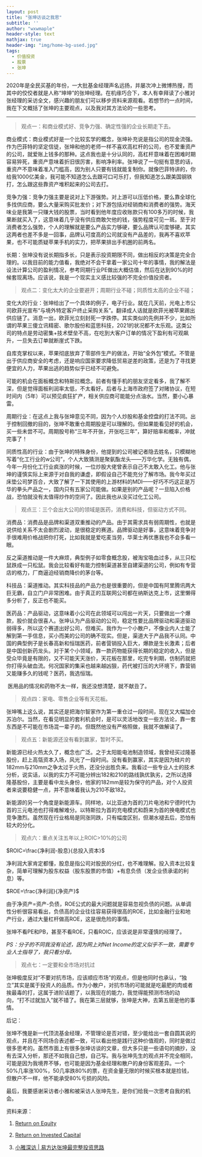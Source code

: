 ```yaml
---
layout: post
title: "张坤访谈之我思"
subtitle: ''
author: "wxwmaple"
header-style: text
mathjax: true
header-img: "img/home-bg-used.jpg"
tags:
  - 价值投资
  - 股票
  - 张坤
---
```


2020年是全民买基的年份，一大批基金经理声名远扬，并屡次冲上微博热搜，而其中的佼佼者就是人称“坤坤”的张坤经理。在机缘巧合下，本人有幸拜读了小雅对张经理的采访全文，感兴趣的朋友们可以移步资料来源观看。若想节约一点时间，我在下文概括了张坤的主要观点，以及我对其方法论的一些思考。

-------

> 观点一：和商业模式好、竞争力强、确定性强的企业长期走下去。

商业模式：商业模式好是一个比较玄学的概念，张坤补充说是指公司的现金流强。作为巴菲特的坚定信徒，张坤和他的老师一样不喜欢高杠杆的公司，也不爱重资产的公司，就爱账上钱多的那种。这点我也是十分认同的，高杠杆意味着在困难时期容易猝死，重资产意味着折旧很厉害，影响净利率。张坤说了一句挺有意思的话，重资产不意味着准入门槛高，因为别人只要有钱就能复制你。就像巴菲特讲的，你给我1000亿美金，我可能不知道怎么去跟可口可乐打，但我知道怎么跟美国钢铁打，怎么跟这些靠资产堆积起来的公司去打。

竞争力强：竞争力强主要是说对上下游强势。对上游可以压低价格，要么靠全球化多找供应商，要么大量采购买批发价；对下游包括对经销商和消费者的强势。海天味业是我第一只赚大钱的股票，当时看到他年度应收账款只有100多万的时候，我果断就买入了，这意味着几乎没有供应商敢欠他的钱，强势程度可见一斑。至于对消费者怎么强势，个人的理解就是要么产品实力够硬，要么品牌认可度够硬。其实这两者也差不多是一回事，品牌认可度高的公司就没有产品差的，我再不喜欢苹果，也不可能质疑苹果手机的实力，把苹果排出手机圈的前两名。

长期：张坤没有说长期指多长，只是表示投资期限不同，做出相反的决策是完全合理的。以我目前的能力值看，我绝对不会干拿着一家公司十年的事情，我的解法是设法计算公司的盈利情况，参考同期行业PE做出大概估值，然后在达到90%的时候套现离场。应该说，我是一个现实主义感比较强的不完全价值投资者。

> 观点二：变化太大的企业要避开；周期行业不碰；同质性太高的企业不碰；

变化大的行业：张坤给出了一个具体的例子，电子行业。就在几天前，光电上市公司欧菲光宣布“与境外特定客户终止采购关系”。翻译成人话就是欧菲光被苹果踢出供应链了。消息一出，欧菲光立刻封死一字跌停。其实类似的先例并不少，比如所谓的苹果三傻立讯精密、歌尔股份和蓝思科技，2021的状况都不太乐观。这类公司的特点是劳动密集+技术壁垒不高，在吃到大客户订单的情况下盈利有可观飙升，一旦失去订单就断崖式下跌。

自库克掌权以来，苹果彻底放弃了零部件生产的做法，开始“全外包”模式。不管是出于供应商安全的考虑，还是响应国家要求降低贸易逆差的政策，还是为了寻找更便宜的人力，苹果出逃的趋势似乎已经不可避免。

可能的机会在面板概念和特斯拉概念。前者有懂手机的朋友坚定看多，我了解不深，但是觉得面板利润率太低，不太看好。后者与上海市政府签了对赌协议，在短时间内（5年）可以预见疯狂扩产，相关供应商可能能分点油水。当然，要小心暴雷。

周期行业：在这点上我与张坤意见不同，因为个人炒股和基金控盘的打法不同。出于控制回撤的目的，张坤不敢重仓周期股是可以理解的。但如果能看见好的机会，买一些未尝不可。周期股号称“三年不开张，开张吃三年”，算好赔率和概率，冲就完事了！

同质性高的行业：由于张坤的特殊身份，他提到的公司被记者隐去姓名，只模糊地写着“化工行业的w公司”，个人大致猜测是聚氨酯龙头——万华化学。无独有偶，今年一月份化工行业疯涨的时候，一位炒股大佬曾表示自己不太敢入化工。他与张坤的谨慎实际上来源于对自我的谦虚，即假设自己不能充分了解市场。我今年买过床垫公司梦百合，大致了解了一下其使用的上游材料的MDI——好巧不巧这正是万华的拳头产品之一，国内只有五家公司能做。如果是别的产品呢？一旦陷入价格战，恐怕就没有太值得炒作的空间了。因此我也从没买过化工公司。

> 观点三：三个会出大公司的领域是医药，消费和科技，但驱动方式不同。

消费品：消费品是品牌和渠道双重推动的产品。由于其需求具有弱周期性，也就是说供给关系不太会剧烈波动，是很稳定的赛道。品牌驱动是好事，这意味着竞争对手很难用价格战把你打死，比如我就是爱吃麦当劳，华莱士再优惠我也不会多看一眼。

反之渠道推动是一件大麻烦，典型例子如零食概念股，被淘宝吸血过多，从三只松鼠跌成一只松鼠。我会比较看好有能力控制渠道甚至自建渠道的公司，例如有专营店的格力，厂商逼迫经销商降价的茅台等。

科技品：渠道推动。其实科技品的产品力也是很重要的，但是中国有阿里腾讯两大巨无霸，自立门户非常困难。由于真正的互联网公司都在纳斯达克上市，这里懒得多分析了，反正也不能买。

医药品：产品驱动，这意味着小公司在此领域可以闯出一片天，只要做出一个爆款，股价就会很喜人。张坤认为产品驱动的公司，稳定性要比品牌驱动和渠道驱动弱得多，所以这个赛道出好公司，但难买。我作为一个小散户，不像业内人士能了解到第一手信息，买小而美的公司的确不现实。但是，渠道大于产品我不认同。中国的典型例子是长春高新和恒瑞医药，前者营销投入巨大，爆款是生长激素；后者是中国创新药龙头。对于某个小领域，靠一款药物能获得长期的稳定的收入，但是受众毕竟是有限的，又不可能天天涨价，天花板在那里，吃完专利期，仿制药就把你打得头破血流。何况国家的集采也越来越凶狠，药代被打压的大环境下，靠营销又能赚多久的钱呢？医药，我选恒瑞。

​	医用品的情况和药物不太一样，我还没想清楚，就不献丑了。

> 观点四：家电、零售企业等有天花板。

张坤嘴上这么说，其实还是把海尔智家作为第一重仓过一段时间，现在又大幅加仓苏泊尔。当然，在看见明显的套利机会时，是可以灵活地改变一些方法论，靠一套东西是不可能在市场混一辈子的。但既然他没有严格照做，我就不做解读了。

> 观点五：新能源还没有看到赢家，暂时不买。

新能源已经火热太久了，概念也广泛。之于太阳能电池制造领域，我曾经买过隆基股份，赶上高瓴资本入场，风光了一段时间。没有看到赢家，其实是因为硅片的182mm与210mm之争太过于火热，还没分出胜负来。我看过一些专业人士的技术分析，说实话，以我的实力不可能分辨出182和210的路线孰优孰劣，之所以选择隆基股份，主要是看中龙头身份，他家的182mm是较为保守的产品，对个人投资者来说要稳健一点，并不意味着我认为210不敌182。

新能源的另一个角度是新能源车。同样地，以比亚迪为首的刀片电池和宁德时代为首的三元电池也打得难解难分。以特斯拉为首的充电模式和蔚来为首的换电模式也竞争激烈。虽然现在行业格局是同涨同跌，只有幅度区别，但潮水褪去后，恐怕有较大的分化。

> 观点六：重点关注五年以上ROIC>10%的公司

$ROIC=\frac{净利润-股息}{总投入资本}$

净利润大家肯定都懂，股息是指公司对股民的分红，也不难理解。投入资本比较复杂，简单可理解为股东权益（股东股票的市值）+有息负债（发企业债承诺的利息）等。

$ROE=\frac{净利润}{净资产}$

由于净资产=资产-负债，ROE公式的最大问题就是容易忽视负债的问题。从单调性分析很容易看出，负债高的企业往往容易获得很高的ROE，比如金融行业和地产行业，通过大量杠杆做高ROE，这是很危险的事情。

张坤不看PE和PB，甚至不看ROE，只看ROIC，应该说是非常谨慎的经理了。

*PS：分子的不同我没有论述，因为网上对Net Income的定义似乎不一致，需要专业人士指导了，我只看分母。*

> 观点七：一定要和全市场对抗过

张坤极度反对“不要对抗市场，应该顺应市场”的观点，但是他同时也承认，“独立”其实是属于投资人的品质。作为小散户，对抗市场的可能就是吃最肥的肉或者挨最毒的打，这属于进阶话题了，以我现在的能力，我觉得能预测市场的动向，“打不过就加入”就不错了。我在第三层就够，张坤是大神，去第五层是他的事情。



后记：

张坤不愧是新一代顶流基金经理，不管理论是否对错，至少能给出一套自圆其说的观点，并且在不同场合表述都一致，可以看出他是践行这种价值观的，同时是做过很多思考的。虽然市面上有很多张坤访谈的文章，但大多只是一些语句的摘抄，没有去深入分析，那还不如我自己想，自己写。我与张坤先生的观点并不完全相同，可能是因为我境界不够，也可能是因为基金经理和散户的身份客观差异。一个50%几率涨100%，50几率跌80%的票，在资金量无限的时候买根本就是捡钱，但散户不一样，他不能承受80%亏损的风险。

最后，我要感谢采访者小雅和被采访人张坤先生，是你们给我一次思考自我的机会。



资料来源：

1. [Return on Equity](https://www.myaccountingcourse.com/financial-ratios/return-on-equity)
2. [Return on Invested Capital](https://www.myaccountingcourse.com/financial-ratios/return-on-invested-capital)

3. [小雅深访 \| 易方达张坤最完整投资思路](https://mp.weixin.qq.com/s?__biz=MzI1MTYzMDY3Mw==&mid=2247483972&idx=1&sn=07e242b2cdb30edaa4ff919020b14c69&chksm=e9f1477ade86ce6c254fa164840345732d4858bef946d705c03e5b53f35357bedc2d119aea21&scene=21)

